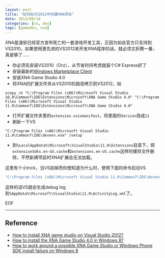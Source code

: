 ```yaml
---
layout: post
title: "如何在VS2012中创建XNA项目"
date: 2013/09/14
categories: [cn, dev]
tags: [gamedev, xna]
---
```


XNA是渣软已经官方宣布死亡的一套游戏开发工具，正因为如此官方只支持到VS2010，如果想用更先进的VS2012来开发XNA程序的话，就必须又折腾一番，真是够了……

- 你必须先安装VS2010（Orz），从节省时间考虑就装个C# Express好了
- 安装最新的[Windows Marketplace Client](http://www.xbox.com/en-US/LIVE/PC/DownloadClient)
- 安装XNA Game Studio 4.0
- 将XNA的扩展文件夹从VS2010的路径拷贝到VS2012，如

~~~
xcopy /e "C:\Program Files (x86)\Microsoft Visual Studio 10.0\Common7\IDE\Extensions\Microsoft\XNA Game Studio 4.0" "C:\Program Files (x86)\Microsoft Visual Studio 11.0\Common7\IDE\Extensions\Microsoft\XNA Game Studio 4.0"
~~~

- 打开扩展文件夹里的`extension.vsixmanifest`，将里面的`Version`改成`11`
- 刷新一下VS

~~~
"C:\Program Files (x86)\Microsoft Visual Studio 11.0\Common7\IDE\devenv.exe" /setup
~~~

- 到`%LocalAppData%\Microsoft\VisualStudio\11.0\Extensions`目录下，把`extensionSdks.en-US.cache`和`extensions.en-US.cache`这样的缓存文件删除，不然新建项目时XNA扩展会无法加载。


这里有个小trick，当VS挂掉而你想知道为什么时，使用下面的命令启动VS

```powershell
"C:\Program Files (x86)\Microsoft Visual Studio 11.0\Common7\IDE\devenv.exe" /log
```

这样的话VS就会生成debug log到`%AppData%\Microsoft\VisualStudio\11.0\ActivityLog.xml`了。

EOF

-------------------------------------------------

## Reference
- [How to install XNA game studio on Visual Studio 2012?](http://stackoverflow.com/questions/10881005/how-to-install-xna-game-studio-on-visual-studio-2012)
- [How to install the XNA Game Studio 4.0 in Windows 8?](http://stackoverflow.com/questions/12849107/how-to-install-the-xna-game-studio-4-0-in-windows-8)
- [How to work around a possible XNA Game Studio or Windows Phone SDK install failure on Windows 8](http://blogs.msdn.com/b/astebner/archive/2012/02/29/10274694.aspx)
